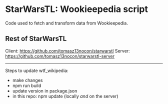 # StarWarsTL:  Wookieepedia script
Code used to fetch and transform data from Wookieepedia.

## Rest of StarWarsTL
Client: https://github.com/tomasz13nocon/starwarstl
Server: https://github.com/tomasz13nocon/starwarstl-server

---

Steps to update wtf_wikipedia:
- make changes
- npm run build
- update version in package.json
- in this repo: npm update (locally *and* on the server)

